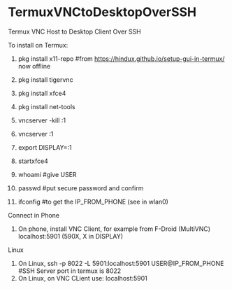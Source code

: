 # TermuxVNCtoDesktopOverSSH
Termux VNC Host to Desktop Client Over SSH

To install on Termux:

1. pkg install x11-repo #from https://hindux.github.io/setup-gui-in-termux/ now offline
2. pkg install tigervnc
3. pkg install xfce4
4. pkg install net-tools

5. vncserver -kill :1
6. vncserver :1
7. export DISPLAY=:1
8. startxfce4
9. whoami #give USER
10. passwd #put secure password and confirm
11. ifconfig #to get the IP_FROM_PHONE (see in wlan0)

Connect in Phone

1. On phone, install VNC Client, for example from F-Droid (MultiVNC) localhost:5901 (590X, X in DISPLAY)

Linux

1. On Linux, ssh -p 8022 -L 5901:localhost:5901 USER@IP_FROM_PHONE #SSH Server port in termux is 8022
2. On Linux, on VNC CLient use: localhost:5901

